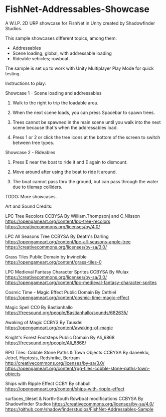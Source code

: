 # FishNet-Addressables-Showcase
A W.I.P. 2D URP showcase for FishNet in Unity created by Shadowfinder Studios.

This sample showcases different topics, among them:
* Addressables
* Scene loading; global, with addressable loading
* Rideable vehicles; rowboat.

The sample is set up to work with Unity Multiplayer Play Mode for quick testing.

Instructions to play:

Showcase 1 - Scene loading and addressables

1. Walk to the right to trip the loadable area.

2. When the next scene loads, you can press Spacebar to spawn trees.

3. Trees cannot be spawned in the main scene until you walk into the next scene because that's when the addressables load.

4. Press 1 or 2 or click the tree icons at the bottom of the screen to switch between tree types.

Showcase 2 - Rideables

1. Press E near the boat to ride it and E again to dismount.

2. Move around after using the boat to ride it around.

3. The boat cannot pass thru the ground, but can pass through the water due to tilemap colliders.

TODO: More showcases.

Art and Sound Credits:

LPC Tree Recolors
CCBYSA By William.Thompsonj and C.Nilsson
https://opengameart.org/content/lpc-tree-recolors
https://creativecommons.org/licenses/by/4.0/

LPC All Seasons Tree
CCBYSA By Death's Darling
https://opengameart.org/content/lpc-all-seasons-apple-tree
https://creativecommons.org/licenses/by-sa/3.0/

Grass Tiles
Public Domain by Invincible
https://opengameart.org/content/grass-tiles-0

LPC Medieval Fantasy Character Sprites
CCBYSA By Wulax
https://creativecommons.org/licenses/by-sa/3.0/
https://opengameart.org/content/lpc-medieval-fantasy-character-sprites

Cosmic Time - Magic Effect
Public Domain By Cethiel
https://opengameart.org/content/cosmic-time-magic-effect

Magic Spell
CC0 By Bastianhallo
https://freesound.org/people/Bastianhallo/sounds/682635/

Awaking of Magic
CCBY3 By Tausdei
https://opengameart.org/content/awaking-of-magic

Knight's Forest Footsteps
Public Domain By Ali_6868 
https://freesound.org/people/Ali_6868/

RPG Tiles: Cobble Stone Paths & Town Objects
CCBYSA By daneeklu, Jetrel, Hyptosis, Redshrike, Bertram
http://creativecommons.org/licenses/by-sa/3.0/
https://opengameart.org/content/rpg-tiles-cobble-stone-paths-town-objects

Ships with Ripple Effect
CCBY By chabull
https://opengameart.org/content/ships-with-ripple-effect

surfaces_tileset & North-South Rowboat modifications
CCBYSA By Shadowfinder Studios
https://creativecommons.org/licenses/by-sa/4.0/
https://github.com/shadowfinderstudios/FishNet-Addressables-Sample

